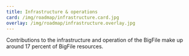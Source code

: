 ```yaml
---
title: Infrastructure & operations
card: /img/roadmap/infrastructure.card.jpg
overlay: /img/roadmap/infrastructure.overlay.jpg
---
```


Contributions to the infrastructure and operation of the BigFile make up around 17 percent of BigFile resources. 
